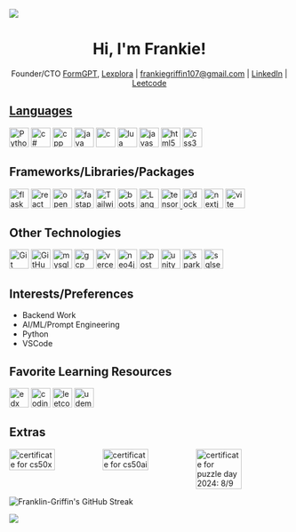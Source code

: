 ![](https://komarev.com/ghpvc/?username=Username-107&color=blue)

<h1 align="center">Hi, I'm Frankie!</h1>

<p align="center">Founder/CTO <a href="https://formgptfrontend.vercel.app/" target="_blank">FormGPT</a>, <a href="https://lexplora.app" target="_blank">Lexplora</a> | <a href="mailto:frankiegriffin107@gmail.com">frankiegriffin107@gmail.com</a> | <a href="https://www.linkedin.com/in/franklin-griffin-347232287/">LinkedIn</a> | <a href="https://leetcode.com/franklingriffin/">Leetcode</p>

<h2>Languages</h2>
<p align="left">
  <a href="https://www.python.org" target="_blank" rel="noreferrer"><img alt="Python" height="35" src="https://img.shields.io/badge/Python-3776AB?logo=python&logoColor=white&style=for-the-badge" /></a>
  <a href="https://learn.microsoft.com/en-us/dotnet/csharp/" target="_blank" rel="noreferrer"><img src="https://img.shields.io/badge/C%23-%23239120.svg?logo=c-sharp&logoColor=white&style=for-the-badge" alt="c#" height="35" /></a>
  <a href="https://cplusplus.com/" target="_blank" rel="noreferrer"><img src="https://img.shields.io/badge/C%2B%2B-%2300599C.svg?logo=c%2B%2B&logoColor=white&style=for-the-badge" alt="cpp" height="35" /></a>
  <a href="https://www.java.com/en/" target="_blank" rel="noreferrer"><img src="https://img.shields.io/badge/Java-%23ED8B00.svg?logo=java&logoColor=white&style=for-the-badge" alt="java" height="35" /></a>
  <a href="https://www.w3schools.com/c/c_intro.php" target="_blank" rel="noreferrer"><img src="https://img.shields.io/badge/C-%2300599C.svg?logo=c&logoColor=white&style=for-the-badge" alt="c" height="35" /></a>
  <a href="https://www.lua.org/" target="_blank" rel="noreferrer"><img src="https://img.shields.io/badge/Lua-%232C2D72.svg?logo=lua&logoColor=white&style=for-the-badge" alt="lua" height="35" /></a>
  <a href="https://developer.mozilla.org/en-US/docs/Web/JavaScript" target="_blank" rel="noreferrer"><img src="https://img.shields.io/badge/JavaScript-%23F7DF1E.svg?logo=javascript&logoColor=black&style=for-the-badge" alt="javascript" height="35" /></a>
  <a href="https://www.w3.org/html/" target="_blank" rel="noreferrer"><img src="https://img.shields.io/badge/HTML5-%23E34F26.svg?logo=html5&logoColor=white&style=for-the-badge" alt="html5" height="35" /></a>
  <a href="https://www.w3schools.com/css/" target="_blank" rel="noreferrer"><img src="https://img.shields.io/badge/CSS3-%231572B6.svg?logo=css3&logoColor=white&style=for-the-badge" alt="css3" height="35" /></a>
</p>

<h2>Frameworks/Libraries/Packages</h2>
<p align="left">
  <a href="https://flask.palletsprojects.com/" target="_blank" rel="noreferrer"><img src="https://img.shields.io/badge/Flask-%23000000.svg?logo=flask&logoColor=white&style=for-the-badge" alt="flask" height="35" /></a>
  <a href="https://reactjs.org/" target="_blank" rel="noreferrer"><img src="https://img.shields.io/badge/React-%2361DAFB.svg?logo=react&logoColor=black&style=for-the-badge" alt="react" height="35" /></a>
  <a href="https://openai.com/" target="_blank" rel="noreferrer"><img src="https://img.shields.io/badge/OpenAI-%23005CFF.svg?logo=openai&logoColor=white&style=for-the-badge" alt="openai" height="35" /></a>
  <a href="https://fastapi.tiangolo.com/lo/" target="_blank" rel="noreferrer"><img src="https://img.shields.io/badge/FastAPI-%2300C7B7.svg?logo=fastapi&logoColor=white&style=for-the-badge" alt="fastapi" height="35" /></a>
  <a href="https://tailwindcss.com/" target="_blank" rel="noreferrer"><img alt="Tailwind" height="35" src="https://img.shields.io/badge/Tailwind-38B2AC?logo=Tailwind%20CSS&logoColor=white&style=for-the-badge" /></a>
  <a href="https://getbootstrap.com" target="_blank" rel="noreferrer"><img src="https://img.shields.io/badge/Bootstrap-%23563D7C.svg?logo=bootstrap&logoColor=white&style=for-the-badge" alt="bootstrap" height="35" /></a>
  <a href="https://langchain.com" target="_blank" rel="noreferrer"><img src="https://img.shields.io/badge/Langchain-%23000000.svg?logo=langchain&logoColor=white&style=for-the-badge" alt="LangChain" height="35" /></a>
  <a href="https://www.tensorflow.org" target="_blank" rel="noreferrer"><img src="https://img.shields.io/badge/TensorFlow-%23FF6F00.svg?logo=tensorflow&logoColor=white&style=for-the-badge" alt="tensorflow" height="35" />
  </a>
  <a href="https://www.docker.com/" target="_blank" rel="noreferrer"><img src="https://img.shields.io/badge/Docker-%232496ED.svg?logo=docker&logoColor=white&style=for-the-badge" alt="docker" height="35" /></a>
  <a href="https://nextjs.org/" target="_blank" rel="noreferrer"><img src="https://img.shields.io/badge/Next.js-%23000000.svg?logo=next.js&logoColor=white&style=for-the-badge" alt="nextjs" height="35" /></a>
  <a href="https://vitejs.dev/" target="_blank" rel="noreferrer"><img src="https://img.shields.io/badge/Vite-%23007ACC.svg?logo=vite&logoColor=white&style=for-the-badge" alt="vite" height="35" /></a>
</p>

<h2>Other Technologies</h2>
<p align="left">
  <a href="https://git-scm.com/" target="_blank" rel="noreferrer"><img alt="Git" height="35" src="https://img.shields.io/badge/Git-F05032?logo=git&logoColor=white&style=for-the-badge" /></a>
  <a href="https://github.com/" target="_blank" rel="noreferrer"><img alt="GitHub" height="35" src="https://img.shields.io/badge/GitHub-181717?logo=github&logoColor=white&style=for-the-badge" /></a>
  <a href="https://www.mysql.com/" target="_blank" rel="noreferrer"><img src="https://img.shields.io/badge/MySQL-%2300f.svg?logo=mysql&logoColor=white&style=for-the-badge" alt="mysql" height="35" /></a>
  <a href="https://cloud.google.com/" target="_blank" rel="noreferrer"><img src="https://img.shields.io/badge/Google%20Cloud-%234285F4.svg?logo=google-cloud&logoColor=white&style=for-the-badge" alt="gcp" height="35" /></a>
  <a href="https://vercel.com/" target="_blank" rel="noreferrer"><img src="https://img.shields.io/badge/Vercel-%23000000.svg?logo=vercel&logoColor=white&style=for-the-badge" alt="vercel" height="35" /></a>
  <a href="https://neo4j.com/" target="_blank" rel="noreferrer"><img src="https://img.shields.io/badge/Neo4j-%238CC84B.svg?logo=neo4j&logoColor=white&style=for-the-badge" alt="neo4j" height="35" /></a>
  <a href="https://postman.com" target="_blank" rel="noreferrer"><img src="https://img.shields.io/badge/Postman-%23FF6C37.svg?logo=postman&logoColor=white&style=for-the-badge" alt="postman" height="35" /></a>
  <a href="https://unity.com/" target="_blank" rel="noreferrer"><img src="https://img.shields.io/badge/Unity-%23000000.svg?logo=unity&logoColor=white&style=for-the-badge" alt="unity" height="35" /></a>
  <a href="https://spark.apache.org/" target="_blank" rel="noreferrer"><img src="https://img.shields.io/badge/Apache%20Spark-%23E25A1C.svg?logo=apache-spark&logoColor=white&style=for-the-badge" alt="spark" height="35" /></a>
  <a href="https://www.microsoft.com/en-us/sql-server/sql-server-downloads" target="_blank" rel="noreferrer"><img src="https://img.shields.io/badge/Microsoft%20SQL%20Server-%23CC2927.svg?logo=microsoft-sql-server&logoColor=white&style=for-the-badge" alt="sqlserver" height="35" /></a>
</p>


<h2>Interests/Preferences</h2>
<ul>
	<li>Backend Work</li>
	<li>AI/ML/Prompt Engineering</li>
	<li>Python</li>
	<li>VSCode</li>
</ul>

<h2>Favorite Learning Resources</h2>
<p align="left">
  <a href="https://www.edx.org/learn/computer-programming?linked_from=sitenav&list=subjects" target="_blank" rel="noreferrer"><img src="https://img.shields.io/badge/edX-%231572B6.svg?logo=edx&logoColor=white&style=for-the-badge" alt="edx" height="35" /></a>
  <a href="https://www.codingame.com/profile/1cd2accf0b6cde9d27ebe7af25552e791840973" target="_blank" rel="noreferrer"><img src="https://img.shields.io/badge/CodinGame-%235365AC.svg?logo=codingame&logoColor=white&style=for-the-badge" alt="codingame" height="35" /></a>
  <a href="https://leetcode.com/frankiegriffin107/" target="_blank" rel="noreferrer"><img src="https://img.shields.io/badge/LeetCode-%23FFA116.svg?logo=leetcode&logoColor=white&style=for-the-badge" alt="leetcode" height="35" /></a>
  <a href="https://www.udemy.com/" target="_blank" rel="noreferrer"><img src="https://img.shields.io/badge/Udemy-%23EC5252.svg?logo=udemy&logoColor=white&style=for-the-badge" alt="udemy" height="35" /></a>
</p>

<h2>Extras</h2>

<div style="display: flex; justify-content: space-between;">
  <img src="https://certificates.cs50.io/730cc607-dd21-402a-a285-8c0aef44eae9.png?size=letter" alt="certificate for cs50x" style="width: 49%;">
  <img src="https://certificates.cs50.io/3ca0e951-18a5-4aea-8f04-f08eb7af0874.png?size=letter" alt="certificate for cs50ai" style="width: 49%;">
  <img src="https://certificates.cs50.io/b3cb83e8-26c8-49db-a313-a649e352e27f.png?size=letter" alt="certificate for puzzle day 2024: 8/9" style="width: 49%;">
</div>

![Franklin-Griffin's GitHub Streak](http://github-readme-streak-stats.herokuapp.com?user=Franklin-Griffin&theme=dark&mode=weekly)

![](https://quotes-github-readme.vercel.app/api?type=horizontal&theme=tokyonight)

